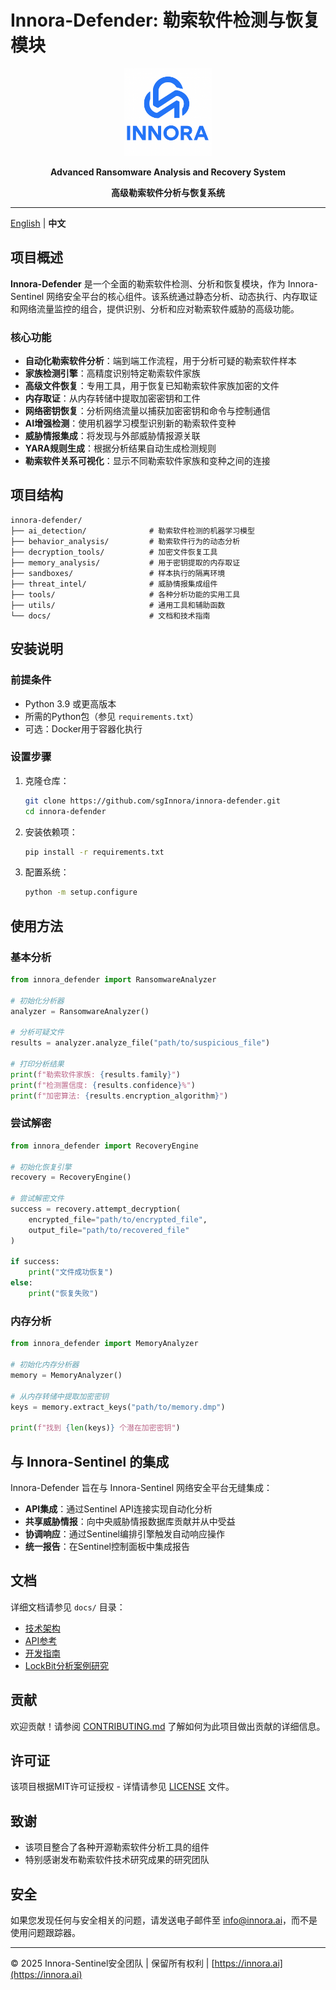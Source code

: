 # Innora-Defender: 勒索软件检测与恢复模块

<div align="center">
<p>
    <img width="140" src="screenshots/logo.png" alt="Innora-Defender logo">
</p>
<p>
    <b>Advanced Ransomware Analysis and Recovery System</b>
</p>
<p>
    <b>高级勒索软件分析与恢复系统</b>
</p>
</div>

---

[English](./README.md) | **中文**

## 项目概述

**Innora-Defender** 是一个全面的勒索软件检测、分析和恢复模块，作为 Innora-Sentinel 网络安全平台的核心组件。该系统通过静态分析、动态执行、内存取证和网络流量监控的组合，提供识别、分析和应对勒索软件威胁的高级功能。

### 核心功能

- **自动化勒索软件分析**：端到端工作流程，用于分析可疑的勒索软件样本
- **家族检测引擎**：高精度识别特定勒索软件家族
- **高级文件恢复**：专用工具，用于恢复已知勒索软件家族加密的文件
- **内存取证**：从内存转储中提取加密密钥和工件
- **网络密钥恢复**：分析网络流量以捕获加密密钥和命令与控制通信
- **AI增强检测**：使用机器学习模型识别新的勒索软件变种
- **威胁情报集成**：将发现与外部威胁情报源关联
- **YARA规则生成**：根据分析结果自动生成检测规则
- **勒索软件关系可视化**：显示不同勒索软件家族和变种之间的连接

## 项目结构

```
innora-defender/
├── ai_detection/              # 勒索软件检测的机器学习模型
├── behavior_analysis/         # 勒索软件行为的动态分析
├── decryption_tools/          # 加密文件恢复工具
├── memory_analysis/           # 用于密钥提取的内存取证
├── sandboxes/                 # 样本执行的隔离环境
├── threat_intel/              # 威胁情报集成组件
├── tools/                     # 各种分析功能的实用工具
├── utils/                     # 通用工具和辅助函数
└── docs/                      # 文档和技术指南
```

## 安装说明

### 前提条件

- Python 3.9 或更高版本
- 所需的Python包（参见 `requirements.txt`）
- 可选：Docker用于容器化执行

### 设置步骤

1. 克隆仓库：
   ```bash
   git clone https://github.com/sgInnora/innora-defender.git
   cd innora-defender
   ```

2. 安装依赖项：
   ```bash
   pip install -r requirements.txt
   ```

3. 配置系统：
   ```bash
   python -m setup.configure
   ```

## 使用方法

### 基本分析

```python
from innora_defender import RansomwareAnalyzer

# 初始化分析器
analyzer = RansomwareAnalyzer()

# 分析可疑文件
results = analyzer.analyze_file("path/to/suspicious_file")

# 打印分析结果
print(f"勒索软件家族: {results.family}")
print(f"检测置信度: {results.confidence}%")
print(f"加密算法: {results.encryption_algorithm}")
```

### 尝试解密

```python
from innora_defender import RecoveryEngine

# 初始化恢复引擎
recovery = RecoveryEngine()

# 尝试解密文件
success = recovery.attempt_decryption(
    encrypted_file="path/to/encrypted_file",
    output_file="path/to/recovered_file"
)

if success:
    print("文件成功恢复")
else:
    print("恢复失败")
```

### 内存分析

```python
from innora_defender import MemoryAnalyzer

# 初始化内存分析器
memory = MemoryAnalyzer()

# 从内存转储中提取加密密钥
keys = memory.extract_keys("path/to/memory.dmp")

print(f"找到 {len(keys)} 个潜在加密密钥")
```

## 与 Innora-Sentinel 的集成

Innora-Defender 旨在与 Innora-Sentinel 网络安全平台无缝集成：

- **API集成**：通过Sentinel API连接实现自动化分析
- **共享威胁情报**：向中央威胁情报数据库贡献并从中受益
- **协调响应**：通过Sentinel编排引擎触发自动响应操作
- **统一报告**：在Sentinel控制面板中集成报告

## 文档

详细文档请参见 `docs/` 目录：
- [技术架构](docs/PROJECT_OVERVIEW.md)
- [API参考](docs/IMPLEMENTATION_SUMMARY.md)
- [开发指南](docs/FUTURE_DEVELOPMENT_PLAN.md)
- [LockBit分析案例研究](docs/LOCKBIT_DECRYPTION_OPTIMIZATION.md)

## 贡献

欢迎贡献！请参阅 [CONTRIBUTING.md](CONTRIBUTING.md) 了解如何为此项目做出贡献的详细信息。

## 许可证

该项目根据MIT许可证授权 - 详情请参见 [LICENSE](LICENSE) 文件。

## 致谢

- 该项目整合了各种开源勒索软件分析工具的组件
- 特别感谢发布勒索软件技术研究成果的研究团队

## 安全

如果您发现任何与安全相关的问题，请发送电子邮件至 info@innora.ai，而不是使用问题跟踪器。

---

© 2025 Innora-Sentinel安全团队 | 保留所有权利 | [https://innora.ai](https://innora.ai)